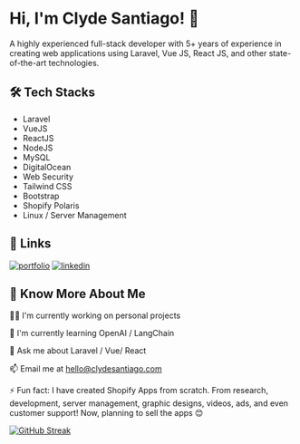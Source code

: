 
# Hi, I'm Clyde Santiago! 👋



A highly experienced full-stack developer with 5+ years of experience in creating web applications using Laravel, Vue JS, React JS, and other state-of-the-art technologies.


## 🛠 Tech Stacks
* Laravel
* VueJS
* ReactJS
* NodeJS
* MySQL
* DigitalOcean
* Web Security
* Tailwind CSS
* Bootstrap
* Shopify Polaris
* Linux / Server Management


## 🔗 Links
[![portfolio](https://img.shields.io/badge/my_portfolio-000?style=for-the-badge&logo=ko-fi&logoColor=white)](https://clydesantiago.com/)
[![linkedin](https://img.shields.io/badge/linkedin-0A66C2?style=for-the-badge&logo=linkedin&logoColor=white)](https://www.linkedin.com/in/clydesantiago/)
## 👨 Know More About Me
👩‍💻 I'm currently working on personal projects

🧠 I'm currently learning OpenAI / LangChain

💬 Ask me about Laravel / Vue/ React

📫 Email me at hello@clydesantiago.com

⚡️ Fun fact: I have created Shopify Apps from scratch. From research, development, server management, graphic designs, videos, ads, and even customer support! Now, planning to sell the apps 😊

[![GitHub Streak](https://streak-stats.demolab.com/?user=clydesantiago&theme=dark)](https://git.io/streak-stats)
